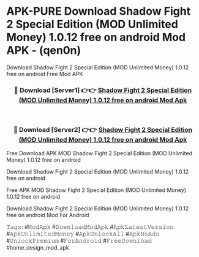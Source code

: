 # APK-PURE Download Shadow Fight 2 Special Edition (MOD Unlimited Money) 1.0.12 free on android Mod APK - (qen0n)
Download Shadow Fight 2 Special Edition (MOD Unlimited Money) 1.0.12 free on android Free Mod APK

<div align="center">
<h3>🔴 Download [Server1] 👉👉 <a href="https://apk-comot.site?title=Shadow_Fight_2_Special_Edition_(MOD_Unlimited_Money)_1.0.12_free_on_android">Shadow Fight 2 Special Edition (MOD Unlimited Money) 1.0.12 free on android Mod Apk</a></h3><br>

<h3>🔴 Download [Server2] 👉👉 <a href="https://apk-comot.site?title=Shadow_Fight_2_Special_Edition_(MOD_Unlimited_Money)_1.0.12_free_on_android">Shadow Fight 2 Special Edition (MOD Unlimited Money) 1.0.12 free on android Mod Apk</a></h3>
</div>


Free Download APK MOD Shadow Fight 2 Special Edition (MOD Unlimited Money) 1.0.12 free on android

Download Shadow Fight 2 Special Edition (MOD Unlimited Money) 1.0.12 free on android 

Free APK MOD Shadow Fight 2 Special Edition (MOD Unlimited Money) 1.0.12 free on android 

Download Shadow Fight 2 Special Edition (MOD Unlimited Money) 1.0.12 free on android Mod For Android

𝚃𝚊𝚐𝚜: #𝙼𝚘𝚍𝙰𝚙𝚔 #𝙳𝚘𝚠𝚗𝚕𝚘𝚊𝚍𝙼𝚘𝚍𝙰𝚙𝚔 #𝙰𝚙𝚔𝙻𝚊𝚝𝚎𝚜𝚝𝚅𝚎𝚛𝚜𝚒𝚘𝚗 #𝙰𝚙𝚔𝚄𝚗𝚕𝚒𝚖𝚒𝚝𝚎𝚍𝙼𝚘𝚗𝚎𝚢 #𝙰𝚙𝚔𝚄𝚗𝚕𝚘𝚌𝚔𝙰𝚕𝚕 #𝙰𝚙𝚔𝙽𝚘𝙰𝚍𝚜 #𝚄𝚗𝚕𝚘𝚌𝚔𝙿𝚛𝚎𝚖𝚒𝚞𝚖 #𝙵𝚘𝚛𝙰𝚗𝚍𝚛𝚘𝚒𝚍 #𝙵𝚛𝚎𝚎𝙳𝚘𝚠𝚗𝚕𝚘𝚊𝚍 #home_design_mod_apk